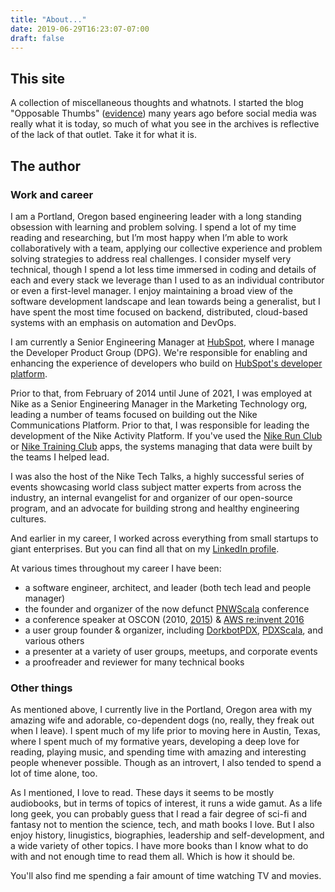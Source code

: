 ```yaml
---
title: "About..."
date: 2019-06-29T16:23:07-07:00
draft: false
---
```


## This site

A collection of miscellaneous thoughts and whatnots. I started the blog "Opposable Thumbs" ([evidence](https://web.archive.org/web/20030714063331/http://opposable-thumbs.net/)) many years ago before social media was really what it is today, so much of what you see in the archives is reflective of the lack of that outlet. Take it for what it is.

## The author

### Work and career

I am a Portland, Oregon based engineering leader with a long standing obsession with learning and problem solving. I spend a lot of my time reading and researching, but I’m most happy when I’m able to work collaboratively with a team, applying our collective experience and problem solving strategies to address real challenges. I consider myself very technical, though I spend a lot less time immersed in coding and details of each and every stack we leverage than I used to as an individual contributor or even a first-level manager. I enjoy maintaining a broad view of the software development landscape and lean towards being a generalist, but I have spent the most time focused on backend, distributed, cloud-based systems with an emphasis on automation and DevOps.

I am currently a Senior Engineering Manager at [HubSpot](https://www.hubspot.com), where I manage the Developer Product Group (DPG). We're responsible for enabling and enhancing the experience of developers who build on [HubSpot's developer platform](https://developers.hubspot.com/).

Prior to that, from February of 2014 until June of 2021, I was employed at Nike as a Senior Engineering Manager in the Marketing Technology org, leading a number of teams focused on building out the Nike Communications Platform. Prior to that, I was responsible for leading the development of the Nike Activity Platform. If you've used the [Nike Run Club](https://www.nike.com/us/en_us/c/running/nike-run-club) or [Nike Training Club](https://www.nike.com/us/en_us/c/nike-plus/training-app) apps, the systems managing that data were built by the teams I helped lead.

I was also the host of the Nike Tech Talks, a highly successful series of events showcasing world class subject matter experts from across the industry, an internal evangelist for and organizer of our open-source program, and an advocate for building strong and healthy engineering cultures.

And earlier in my career, I worked across everything from small startups to giant enterprises. But you can find all that on my [LinkedIn profile](https://linkedin.com/in/thomaslockney).

At various times throughout my career I have been:

* a software engineer, architect, and leader (both tech lead and people manager)
* the founder and organizer of the now defunct [PNWScala](http://pnwscala.org/) conference
* a conference speaker at OSCON (2010, [2015](https://youtu.be/7R5FLvr-aBE)) & [AWS re:invent 2016](https://youtu.be/-LiQCpPj8RM)
* a user group founder & organizer, including [DorkbotPDX](http://dorkbotpdx.org/), [PDXScala](https://www.meetup.com/PDXScala/), and various others
* a presenter at a variety of user groups, meetups, and corporate events
* a proofreader and reviewer for many technical books

### Other things

As mentioned above, I currently live in the Portland, Oregon area with my amazing wife and adorable, co-dependent dogs (no, really, they freak out when I leave). I spent much of my life prior to moving here in Austin, Texas, where I spent much of my formative years, developing a deep love for reading, playing music, and spending time with amazing and interesting people whenever possible. Though as an introvert, I also tended to spend a lot of time alone, too.

As I mentioned, I love to read. These days it seems to be mostly audiobooks, but in terms of topics of interest, it runs a wide gamut. As a life long geek, you can probably guess that I read a fair degree of sci-fi and fantasy not to mention the science, tech, and math books I love. But I also enjoy history, linugistics, biographies, leadership and self-development, and a wide variety of other topics. I have more books than I know what to do with and not enough time to read them all. Which is how it should be.

You'll also find me spending a fair amount of time watching TV and movies.
